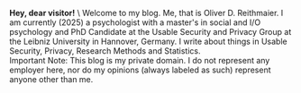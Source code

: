**Hey, dear visitor!** \ 
Welcome to my blog. Me, that is Oliver D. Reithmaier. I am currently (2025) a psychologist with a master's in social and I/O psychology and PhD Candidate at the Usable Security and Privacy Group at the Leibniz University in Hannover, Germany. I write about things in Usable Security, Privacy, Research Methods and Statistics.\
Important Note: This blog is my private domain. I do not represent any employer here, nor do my opinions (always labeled as such) represent anyone other than me.
